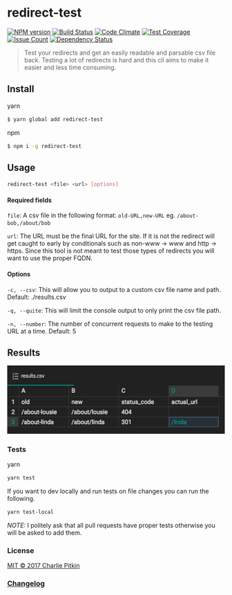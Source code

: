 # redirect-test

[![NPM version](https://img.shields.io/npm/v/redirect-test.svg?style=flat-square)](https://www.npmjs.com/package/redirect-test)
[![Build Status](https://travis-ci.org/cpitkin/redirect-test.svg?branch=master)](https://travis-ci.org/cpitkin/redirect-test)
[![Code Climate](https://codeclimate.com/github/cpitkin/redirect-test/badges/gpa.svg)](https://codeclimate.com/github/cpitkin/redirect-test)
[![Test Coverage](https://codeclimate.com/github/cpitkin/redirect-test/badges/coverage.svg)](https://codeclimate.com/github/cpitkin/redirect-test/coverage)
[![Issue Count](https://codeclimate.com/github/cpitkin/redirect-test/badges/issue_count.svg)](https://codeclimate.com/github/cpitkin/redirect-test)
[![Dependency Status](https://david-dm.org/cpitkin/redirect-test.svg)](https://david-dm.org/cpitkin/redirect-test)

> Test your redirects and get an easily readable and parsable csv file back. Testing a lot of redirects is hard and this cli aims to make it easier and less time consuming.

## Install

yarn

```sh
$ yarn global add redirect-test
```

npm

```sh
$ npm i -g redirect-test
```

## Usage

```sh
redirect-test <file> <url> [options]
```
#### Required fields

`file`: A csv file in the following format:
`old-URL,new-URL` eg. `/about-bob,/about/bob`

`url`: The URL must be the final URL for the site. If it is not the redirect will get caught to early by conditionals such as non-www -> www and http -> https. Since this tool is not meant to test those types of redirects you will want to use the proper FQDN.

#### Options

`-c, --csv`: This will allow you to output to a custom csv file name and path. Default: ./results.csv

`-q, --quite`: This will limit the console output to only print the csv file path.

`-n, --number`: The number of concurrent requests to make to the testing URL at a time. Default: 5

## Results

![Screenshot](images/results.csv.png)

### Tests

yarn
```sh
yarn test
```

If you want to dev locally and run tests on file changes you can run the following.

```sh
yarn test-local
```

*NOTE:* I politely ask that all pull requests have proper tests otherwise you will be asked to add them.

### License

[MIT © 2017 Charlie Pitkin](LICENSE)

### [Changelog](CHANGELOG.md)

